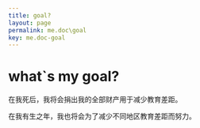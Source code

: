 ```yaml
---
title: goal?
layout: page
permalink: me.doc\goal
key: me.doc-goal
---
```

# what`s my goal?

在我死后，我将会捐出我的全部财产用于减少教育差距。<br>

在我有生之年，我也将会为了减少不同地区教育差距而努力。